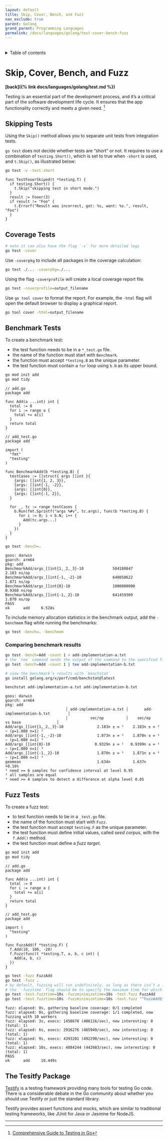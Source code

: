 ```yaml
---
layout: default
title: Skip, Cover, Bench, and Fuzz
nav_exclude: true
parent: Golang
grand_parent: Programming Languages
permalink: /docs/languages/golang/test-cover-bench-fuzz
---
```


<br/>
<details markdown="block">
  <summary>
    Table of contents
  </summary>
  {: .text-delta }
1. TOC
{:toc}
</details>

# Skip, Cover, Bench, and Fuzz

__[back]({% link docs/languages/golang/test.md %})__
<br/>

Testing is an essential part of the development process, and it’s a critical part of the software development life cycle. It ensures that the app functionality correctly and meets a given need. [^1]

## Skipping Tests

Using the `Skip()` method allows you to separate unit tests from integration tests.

`go test` does not decide whether tests are “short” or not. It requires to use a combination of `testing.Short()`, which is set to true when `-short` is used, and `t.Skip()`, as illustrated below:

```sh
go test -v -test.short
```

```golang
func TestFooerSkiped(t *testing.T) {
  if testing.Short() {
    t.Skip("skipping test in short mode.")
  }
  result := Fooer(3)
  if result != "Foo" {
    t.Errorf("Result was incorrect, got: %s, want: %s.", result, "Foo")
  }
}
```

## Coverage Tests

```sh
# note it can also have the flag `-v` for more detailed logs
go test -cover
```

Use `-coverpkg` to include all packages in the coverage calculation:

```sh
go test ./... -coverpkg=./...
```

Using the flag `-coverprofile` will create a local coverage report file.

```sh
go test -coverprofile=output_filename
```

Use `go tool cover` to format the report. For example, the `-html` flag will open the default browser to display a graphical report.

```sh
go tool cover -html=output_filename
```

## Benchmark Tests

To create a benchmark test:

- the test function needs to be in a `*_test.go` file.
- the name of the function must start with `Benchmark`.
- the function must accept `*testing.B` as the unique parameter.
- the test function must contain a `for` loop using `b.N` as its upper bound.

```sh
go mod init add
go mod tidy
```

```golang
// add.go
package add

func Add(a ...int) int {
  total := 0
  for i := range a {
    total += a[i]
  }
  return total
}
```

```golang
// add_test.go
package add

import (
  "fmt"
  "testing"
)

func BenchmarkAdd(b *testing.B) {
  testCases := []struct{ args []int }{
    {args: []int{1, 2, 3}},
    {args: []int{-1, -2}},
    {args: []int{0}},
    {args: []int{-1, 2}},
  }

  for _, tc := range testCases {
    b.Run(fmt.Sprintf("args %#v", tc.args), func(b *testing.B) {
      for i := 0; i < b.N; i++ {
        Add(tc.args...)
      }
    })
  }
}
```

```sh
go test -bench=.
```

```
goos: darwin
goarch: arm64
pkg: add
BenchmarkAdd/args_[]int{1,_2,_3}-10             504180847                2.183 ns/op
BenchmarkAdd/args_[]int{-1,_-2}-10              640850622                1.871 ns/op
BenchmarkAdd/args_[]int{0}-10                   1000000000               0.9360 ns/op
BenchmarkAdd/args_[]int{-1,_2}-10               641459389                1.870 ns/op
PASS
ok      add     6.528s
```

To include memory allocation statistics in the benchmark output, add the `-benchmem` flag while running the benchmarks:

```sh
go test -bench=. -benchmem
```

### Comparing benchmark results

```sh
go test -bench=Add -count 1 > add-implementation-a.txt
# the `tee` command sends the output of the command to the specified file and prints it to the standard output
go test -bench=Add -count 1 | tee add-implementation-b.txt

# view the benchmark’s results with `benchstat`
go install golang.org/x/perf/cmd/benchstat@latest

benchstat add-implementation-a.txt add-implementation-b.txt
```

```
goos: darwin
goarch: arm64
pkg: add
                           │ add-implementation-a.txt │       add-implementation-b.txt        │
                           │          sec/op          │    sec/op      vs base                │
Add/args_[]int{1,_2,_3}-10               2.183n ± ∞ ¹    2.183n ± ∞ ¹       ~ (p=1.000 n=1) ²
Add/args_[]int{-1,_-2}-10                1.873n ± ∞ ¹    1.870n ± ∞ ¹       ~ (p=1.000 n=1) ³
Add/args_[]int{0}-10                    0.9329n ± ∞ ¹   0.9399n ± ∞ ¹       ~ (p=1.000 n=1) ³
Add/args_[]int{-1,_2}-10                 1.870n ± ∞ ¹    1.871n ± ∞ ¹       ~ (p=1.000 n=1) ³
geomean                                  1.634n          1.637n        +0.16%
¹ need >= 6 samples for confidence interval at level 0.95
² all samples are equal
³ need >= 4 samples to detect a difference at alpha level 0.05
```

## Fuzz Tests

To create a fuzz test:

- to test function needs to be in a `_test.go` file.
- the name of the function must start with `Fuzz`.
- the test function must accept `testing.F` as the unique parameter.
- the test function must define initial values, called _seed corpus_, with the `f.Add()` method.
- the test function must define a _fuzz target_.

```sh
go mod init add
go mod tidy
```

```golang
// add.go
package add

func Add(a ...int) int {
  total := 0
  for i := range a {
    total += a[i]
  }
  return total
}
```

```
// add_test.go
package add

import (
  "testing"
)

func FuzzAdd(f *testing.F) {
  f.Add(10, 100, -20)
  f.Fuzz(func(t *testing.T, a, b, c int) {
    Add(a, b, c)
  })
}
```

```sh
go test -fuzz FuzzAdd
go test -fuzz .
# by default, fuzzing will run indefinitely, as long as there isn’t a failure
# the `-fuzztime` flag should be to specify the maximum time for which fuzzing should run.
go test -test.fuzztime=10s -fuzzminimizetime=10s -test.fuzz FuzzAdd
go test -test.fuzztime=10s -fuzzminimizetime=10s -test.fuzz "^FuzzAdd$"
```

```
fuzz: elapsed: 0s, gathering baseline coverage: 0/1 completed
fuzz: elapsed: 0s, gathering baseline coverage: 1/1 completed, now fuzzing with 10 workers
fuzz: elapsed: 3s, execs: 1458678 (486116/sec), new interesting: 0 (total: 1)
fuzz: elapsed: 6s, execs: 2916276 (485949/sec), new interesting: 0 (total: 1)
fuzz: elapsed: 9s, execs: 4393201 (492290/sec), new interesting: 0 (total: 1)
fuzz: elapsed: 10s, execs: 4884244 (442683/sec), new interesting: 0 (total: 1)
PASS
ok      add     10.449s
```


## The Tesitfy Package

[Testify](https://github.com/stretchr/testify) is a testing framework providing many tools for testing Go code. There is a considerable debate in the Go community about whether you should use Testify or just the standard library.

Testify provides assert functions and mocks, which are similar to traditional testing frameworks, like JUnit for Java or Jasmine for NodeJS.

----

[^1]: [Comprehensive Guide to Testing in Go](https://blog.jetbrains.com/go/2022/11/22/comprehensive-guide-to-testing-in-go/)
